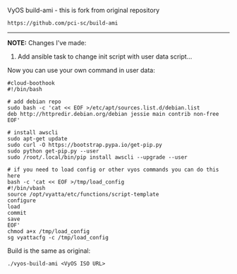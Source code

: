 VyOS build-ami - this is fork from original repository

```
https://github.com/pci-sc/build-ami
```

--------------

**NOTE:**
Changes I've made:
1. Add ansible task to change init script with user data script... 

Now you can use your own command in user data:

```
#cloud-boothook
#!/bin/bash

# add debian repo
sudo bash -c 'cat << EOF >/etc/apt/sources.list.d/debian.list
deb http://httpredir.debian.org/debian jessie main contrib non-free
EOF'

# install awscli
sudo apt-get update
sudo curl -O https://bootstrap.pypa.io/get-pip.py
sudo python get-pip.py --user
sudo /root/.local/bin/pip install awscli --upgrade --user

# if you need to load config or other vyos commands you can do this here
bash -c 'cat << EOF >/tmp/load_config
#!/bin/vbash
source /opt/vyatta/etc/functions/script-template
configure
load
commit
save
EOF'
chmod a+x /tmp/load_config
sg vyattacfg -c /tmp/load_config
```



Build is the same as original:
```
./vyos-build-ami <VyOS ISO URL>
```


